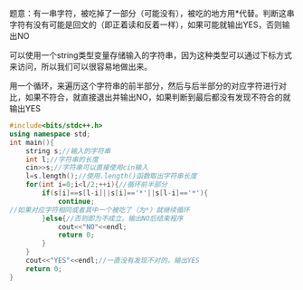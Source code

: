 题意：有一串字符，被吃掉了一部分（可能没有），被吃的地方用*代替。判断这串字符有没有可能是回文的（即正着读和反着一样），如果可能就输出YES，否则输出NO

可以使用一个string类型变量存储输入的字符串，因为这种类型可以通过下标方式来访问，所以我们可以很容易地做出来。

用一个循环，来遍历这个字符串的前半部分，然后与后半部分的对应字符进行对比，如果不符合，就直接退出并输出NO，如果判断到最后都没有发现不符合的就输出YES

```cpp
#include<bits/stdc++.h>
using namespace std;
int main(){
    string s;//输入的字符串
    int l;//字符串的长度
    cin>>s;//字符串可以直接使用cin输入
    l=s.length();//使用.length()函数取出字符串长度
    for(int i=0;i<l/2;++i){//循环前半部分
        if(s[i]==s[l-i]||s[i]=='*'||s[l-i]=='*'){
            continue;
//如果对应字符相同或者其中一个被吃了（为*）就继续循环
        }else{//否则即为不成立，输出NO后结束程序
            cout<<"NO"<<endl;
            return 0;
        }
    }
    cout<<"YES"<<endl;//一直没有发现不对的，输出YES
    return 0;
}
```